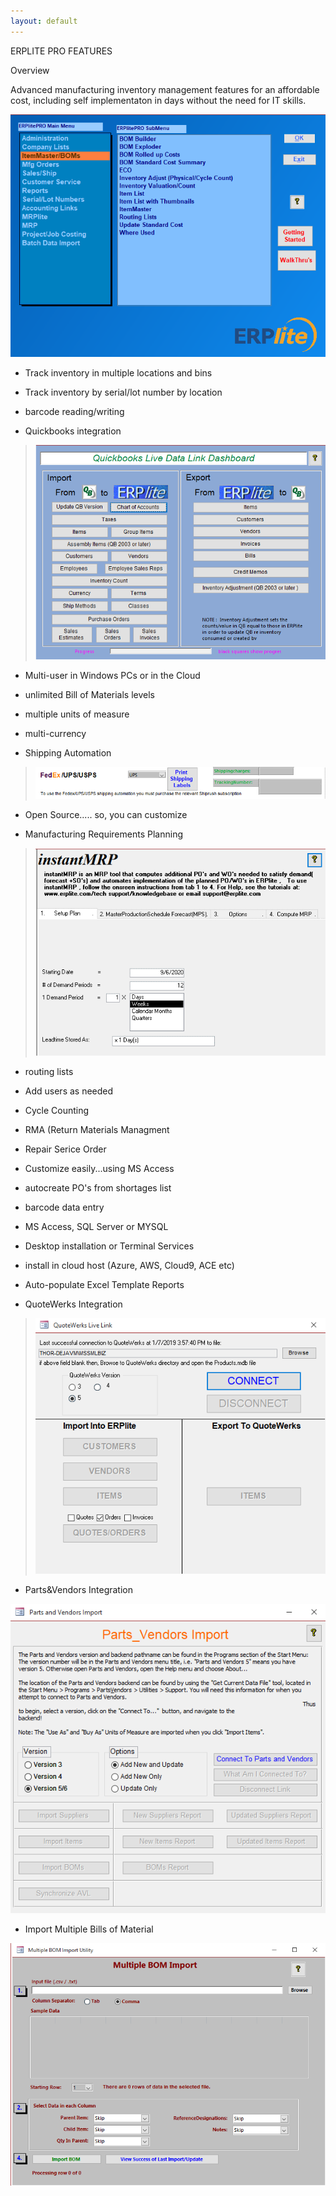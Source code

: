 ```yaml
---
layout: default
---
```



ERPLITE PRO FEATURES

Overview

Advanced manufacturing inventory management features for an affordable
cost, including self implementaton in days without the need for IT
skills.

 

![](media/image1.png)

-   Track inventory in multiple locations and bins

-   Track inventory by serial/lot number by location

-   barcode reading/writing

-   Quickbooks integration

> ![](media/image2.png)

-   Multi-user in Windows PCs or in the Cloud

-   unlimited Bill of Materials levels

-   multiple units of measure

-   multi-currency

-   Shipping Automation

> ![](media/image3.png) 

-   Open Source..... so, you can customize



-   Manufacturing Requirements Planning

> ![](media/image4.png) 

-   routing lists

-   Add users as needed

-   Cycle Counting

-   RMA (Return Materials Managment

-   Repair Serice Order

-   Customize easily\...using MS Access

-   autocreate PO\'s from shortages list

-   barcode data entry

-   MS Access, SQL Server or MYSQL

-   Desktop installation or Terminal Services

-   install in cloud host (Azure, AWS, Cloud9, ACE etc)

-   Auto-populate Excel Template Reports

-   QuoteWerks Integration

> ![](media/image5.png) 



-   Parts&Vendors Integration

![](media/image6.png) 

-   Import Multiple Bills of Material

![](media/image7.png) 
